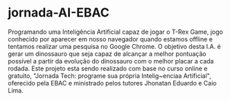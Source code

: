 # jornada-AI-EBAC
Programando uma Inteligência Artificial capaz de jogar o T-Rex Game, jogo conhecido por aparecer em nosso navegador quando estamos offline e tentamos realizar uma pesquisa no Google Chrome.
O objetivo desta I.A. é gerar um dinossauro que seja capaz de alcançar a melhor pontuação possível a partir da evolução do dinossauro com o melhor placar a cada rodada. 
Este projeto esta sendo realizado com base no curso online e gratuito, "Jornada Tech: programe sua própria Intelig~enciaa Artificial", oferecido pela EBAC e ministrado pelos tutores Jhonatan Eduardo e Caio Lima.

